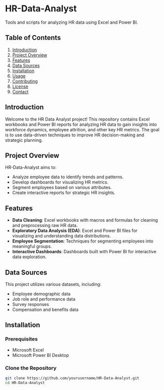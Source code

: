 # HR-Data-Analyst

Tools and scripts for analyzing HR data using Excel and Power BI.

## Table of Contents
1. [Introduction](#introduction)
2. [Project Overview](#project-overview)
3. [Features](#features)
4. [Data Sources](#data-sources)
5. [Installation](#installation)
6. [Usage](#usage)
7. [Contributing](#contributing)
8. [License](#license)
9. [Contact](#contact)

## Introduction

Welcome to the HR Data Analyst project! This repository contains Excel workbooks and Power BI reports for analyzing HR data to gain insights into workforce dynamics, employee attrition, and other key HR metrics. The goal is to use data-driven techniques to improve HR decision-making and strategic planning.

## Project Overview

HR-Data-Analyst aims to:
- Analyze employee data to identify trends and patterns.
- Develop dashboards for visualizing HR metrics.
- Segment employees based on various attributes.
- Create interactive reports for strategic HR insights.

## Features

- **Data Cleaning**: Excel workbooks with macros and formulas for cleaning and preprocessing raw HR data.
- **Exploratory Data Analysis (EDA)**: Excel and Power BI files for visualizing and understanding data distributions.
- **Employee Segmentation**: Techniques for segmenting employees into meaningful groups.
- **Interactive Dashboards**: Dashboards built with Power BI for interactive data exploration.

## Data Sources

This project utilizes various datasets, including:
- Employee demographic data
- Job role and performance data
- Survey responses
- Compensation and benefits data

## Installation

### Prerequisites

- Microsoft Excel
- Microsoft Power BI Desktop

### Clone the Repository

```bash
git clone https://github.com/yourusername/HR-Data-Analyst.git
cd HR-Data-Analyst
